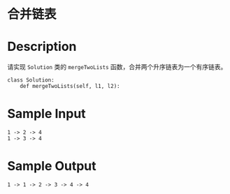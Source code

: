 # 合并链表

# Description

请实现 `Solution` 类的 `mergeTwoLists` 函数，合并两个升序链表为一个有序链表。

```
class Solution:
    def mergeTwoLists(self, l1, l2):
```

# Sample Input
```
1 -> 2 -> 4
1 -> 3 -> 4
```

# Sample Output
```
1 -> 1 -> 2 -> 3 -> 4 -> 4
```